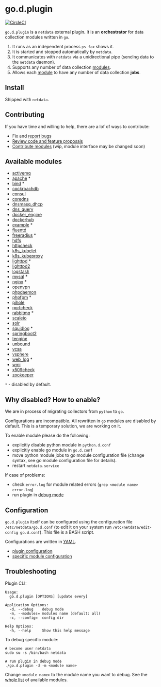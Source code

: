# go.d.plugin

[![CircleCI](https://circleci.com/gh/netdata/go.d.plugin.svg?style=svg)](https://circleci.com/gh/netdata/go.d.plugin)

`go.d.plugin` is a `netdata` external plugin. It is an **orchestrator** for data collection modules written in `go`.

1. It runs as an independent process `ps fax` shows it.
2. It is started and stopped automatically by `netdata`.
3. It communicates with `netdata` via a unidirectional pipe (sending data to the `netdata` daemon).
4. Supports any number of data collection [modules](https://github.com/netdata/go.d.plugin/tree/master/modules).
5. Allows each [module](https://github.com/netdata/go.d.plugin/tree/master/modules) to have any number of data collection **jobs**.

## Install

Shipped with `netdata`.

## Contributing
If you have time and willing to help, there are a lof of ways to contribute:

-   Fix and [report bugs](https://github.com/netdata/go.d.plugin/issues/new)
-   [Review code and feature proposals](https://github.com/netdata/go.d.plugin/pulls)
-   [Contribute modules](https://github.com/netdata/go.d.plugin/blob/master/CONTRIBUTING.md) (wip, module interface may be changed soon)

## Available modules

-   [activemq](https://github.com/netdata/go.d.plugin/tree/master/modules/activemq)
-   [apache](https://github.com/netdata/go.d.plugin/tree/master/modules/apache) *
-   [bind](https://github.com/netdata/go.d.plugin/tree/master/modules/bind) *
-   [cockroachdb](https://github.com/netdata/go.d.plugin/tree/master/modules/cockroachdb)
-   [consul](https://github.com/netdata/go.d.plugin/tree/master/modules/consul)
-   [coredns](https://github.com/netdata/go.d.plugin/tree/master/modules/coredns)
-   [dnsmasq_dhcp](https://github.com/netdata/go.d.plugin/tree/master/modules/dnsmasq_dhcp)
-   [dns_query](https://github.com/netdata/go.d.plugin/tree/master/modules/dnsquery)
-   [docker_engine](https://github.com/netdata/go.d.plugin/tree/master/modules/docker_engine)
-   [dockerhub](https://github.com/netdata/go.d.plugin/tree/master/modules/dockerhub)
-   [example](https://github.com/netdata/go.d.plugin/tree/master/modules/example) *
-   [fluentd](https://github.com/netdata/go.d.plugin/tree/master/modules/fluentd)
-   [freeradius](https://github.com/netdata/go.d.plugin/tree/master/modules/freeradius) *
-   [hdfs](https://github.com/netdata/go.d.plugin/tree/master/modules/hdfs)
-   [httpcheck](https://github.com/netdata/go.d.plugin/tree/master/modules/httpcheck)
-   [k8s_kubelet](https://github.com/netdata/go.d.plugin/tree/master/modules/k8s_kubelet)
-   [k8s_kubeproxy](https://github.com/netdata/go.d.plugin/tree/master/modules/k8s_kubeproxy)
-   [lighttpd](https://github.com/netdata/go.d.plugin/tree/master/modules/lighttpd) *
-   [lighttpd2](https://github.com/netdata/go.d.plugin/tree/master/modules/lighttpd2)
-   [logstash](https://github.com/netdata/go.d.plugin/tree/master/modules/logstash)
-   [mysql](https://github.com/netdata/go.d.plugin/tree/master/modules/mysql) *
-   [nginx](https://github.com/netdata/go.d.plugin/tree/master/modules/nginx) *
-   [openvpn](https://github.com/netdata/go.d.plugin/tree/master/modules/openvpn)
-   [phpdaemon](https://github.com/netdata/go.d.plugin/tree/master/modules/phpdaemon)
-   [phpfpm](https://github.com/netdata/go.d.plugin/tree/master/modules/phpfpm) *
-   [pihole](https://github.com/netdata/go.d.plugin/tree/master/modules/pihole)
-   [portcheck](https://github.com/netdata/go.d.plugin/tree/master/modules/portcheck)
-   [rabbitmq](https://github.com/netdata/go.d.plugin/tree/master/modules/rabbitmq) *
-   [scaleio](https://github.com/netdata/go.d.plugin/tree/master/modules/scaleio)
-   [solr](https://github.com/netdata/go.d.plugin/tree/master/modules/solr)
-   [squidlog](https://github.com/netdata/go.d.plugin/tree/master/modules/squidlog) *
-   [springboot2](https://github.com/netdata/go.d.plugin/tree/master/modules/springboot2)
-   [tengine](https://github.com/netdata/go.d.plugin/tree/master/modules/tengine)
-   [unbound](https://github.com/netdata/go.d.plugin/tree/master/modules/unbound)
-   [vcsa](https://github.com/netdata/go.d.plugin/tree/master/modules/vcsa)
-   [vsphere](https://github.com/netdata/go.d.plugin/tree/master/modules/vsphere)
-   [web_log](https://github.com/netdata/go.d.plugin/tree/master/modules/weblog) *
-   [wmi](https://github.com/netdata/go.d.plugin/tree/master/modules/wmi)
-   [x509check](https://github.com/netdata/go.d.plugin/tree/master/modules/x509check)
-   [zookeeper](https://github.com/netdata/go.d.plugin/tree/master/modules/zookeeper)

`*` - disabled by default.

## Why disabled? How to enable?
We are in process of migrating collectors from `python` to `go`.

Configurations are incompatible. All rewritten in `go` modules are disabled by default.
This is a temporary solution, we are working on it.

To enable module please do the following:

-   explicitly disable python module in `python.d.conf`
-   explicitly enable go module in `go.d.conf`
-   move python module jobs to go module configuration file (change syntax, see go module configuration file for details).
-   restart `netdata.service`

If case of problems:

-   check `error.log` for module related errors (`grep <module name> error.log`)
-   run plugin in [debug mode](#troubleshooting)

## Configuration

`go.d.plugin` itself can be configured using the configuration file `/etc/netdata/go.d.conf`
(to edit it on your system run `/etc/netdata/edit-config go.d.conf`). This file is a BASH script.

Configurations are written in [YAML](http://yaml.org/).

-   [plugin configuration](https://github.com/netdata/go.d.plugin/blob/master/config/go.d.conf)
-   [specific module configuration](https://github.com/netdata/go.d.plugin/tree/master/config/go.d)

## Troubleshooting

Plugin CLI:
```
Usage:
  go.d.plugin [OPTIONS] [update every]

Application Options:
  -d, --debug    debug mode
  -m, --modules= modules name (default: all)
  -c, --config=  config dir

Help Options:
  -h, --help     Show this help message

```

To debug specific module:
```
# become user netdata
sudo su -s /bin/bash netdata

# run plugin in debug mode
./go.d.plugin -d -m <module name>
```

Change `<module name>` to the module name you want to debug.
See the [whole list](#available-modules) of available modules.
